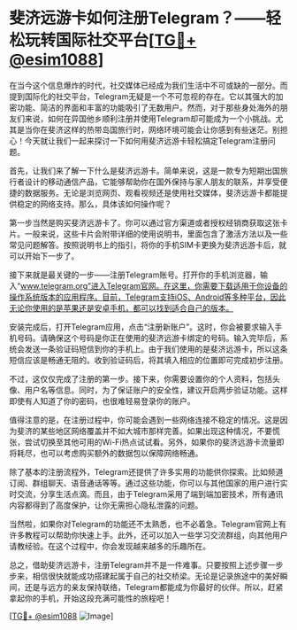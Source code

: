 # 斐济远游卡如何注册Telegram？——轻松玩转国际社交平台[[TG💪+ @esim1088](https://t.me/s/esim1088)]

在当今这个信息爆炸的时代，社交媒体已经成为我们生活中不可或缺的一部分。而提到国际化的社交平台，Telegram无疑是一个不可忽视的存在。它以其强大的加密功能、简洁的界面和丰富的功能吸引了无数用户。然而，对于那些身处海外的朋友们来说，如何在异国他乡顺利注册并使用Telegram却可能成为一个小挑战。尤其是当你在斐济这样的热带岛国旅行时，网络环境可能会让你感到有些迷茫。别担心！今天就让我们一起来探讨一下如何用斐济远游卡轻松搞定Telegram注册问题。

首先，让我们来了解一下什么是斐济远游卡。简单来说，这是一款专为短期出国旅行者设计的移动通信产品，它能够帮助你在国外保持与家人朋友的联系，并享受便捷的数据服务。无论是浏览网页、观看视频还是使用社交媒体，斐济远游卡都能提供稳定的网络支持。那么，具体该如何操作呢？

第一步当然是购买斐济远游卡了。你可以通过官方渠道或者授权经销商获取这张卡片。一般来说，这些卡片会附带详细的使用说明书，里面包含了激活方法以及一些常见问题解答。按照说明书上的指引，将你的手机SIM卡更换为斐济远游卡后，就可以开始下一步了。

接下来就是最关键的一步——注册Telegram账号。打开你的手机浏览器，输入“www.telegram.org”进入Telegram官网。在这里，你需要下载适用于你设备的操作系统版本的应用程序。目前，Telegram支持iOS、Android等多种平台，因此无论你使用的是苹果还是安卓手机，都可以找到适合自己的版本。

安装完成后，打开Telegram应用，点击“注册新账户”。这时，你会被要求输入手机号码。请确保这个号码是你正在使用的斐济远游卡绑定的号码。输入完毕后，系统会发送一条验证码短信到你的手机上。由于我们使用的是斐济远游卡，所以这条短信应该是畅通无阻的。收到验证码后，将其填入相应的位置即可完成初步注册。

不过，这仅仅完成了注册的第一步。接下来，你需要设置你的个人资料，包括头像、用户名等信息。同时，为了保证账户的安全性，建议开启两步验证功能。这样即使有人知道了你的密码，也很难轻易登录你的账户。

值得注意的是，在注册过程中，你可能会遇到一些网络连接不稳定的情况。这是因为斐济的某些地区网络覆盖并不如大城市那样完善。如果出现这种情况，不要慌张，尝试切换至其他可用的Wi-Fi热点试试看。另外，如果你的斐济远游卡流量即将耗尽，也可以考虑购买额外的数据包以保障网络畅通。

除了基本的注册流程外，Telegram还提供了许多实用的功能供你探索。比如频道订阅、群组聊天、语音通话等等。通过这些功能，你可以与其他国家的用户进行实时交流，分享生活点滴。而且，由于Telegram采用了端到端加密技术，所有通讯内容都得到了高度保护，让你无需担心隐私泄露的问题。

当然啦，如果你对Telegram的功能还不太熟悉，也不必着急。Telegram官网上有许多教程可以帮助你快速上手。此外，还可以加入一些学习交流群组，向其他用户请教经验。在这个过程中，你会发现越来越多的乐趣所在。

总之，借助斐济远游卡，注册Telegram并不是一件难事。只要按照上述步骤一步步来，相信很快就能成功搭建起属于自己的社交桥梁。无论是记录旅途中的美好瞬间，还是与远方的亲友保持联络，Telegram都能成为你最好的伙伴。所以，赶紧拿起你的手机，开始这段充满可能性的旅程吧！

[[TG💪+ @esim1088](https://t.me/s/esim1088) ![Image](https://i.postimg.cc/4NQfJmqS/Snipaste-2025-05-13-00-14-12.png)]